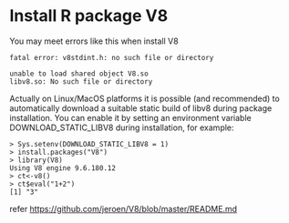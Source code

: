 # Install R package V8

You may meet errors like this when install V8
```
fatal error: v8stdint.h: no such file or directory

unable to load shared object V8.so
libv8.so: No such file or directory
```

Actually on Linux/MacOS platforms it is possible (and recommended) to automatically download a suitable static build of libv8 during package installation. You can enable it by setting an environment variable DOWNLOAD_STATIC_LIBV8 during installation, for example:

```
> Sys.setenv(DOWNLOAD_STATIC_LIBV8 = 1)
> install.packages("V8")
> library(V8)
Using V8 engine 9.6.180.12
> ct<-v8()
> ct$eval("1+2")
[1] "3"
```

refer
https://github.com/jeroen/V8/blob/master/README.md
